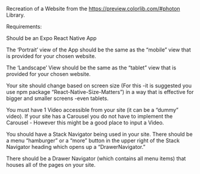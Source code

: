 
Recreation of a Website from the https://preview.colorlib.com/#photon Library. 

Requirements: 

Should be an Expo React Native App

The ‘Portrait’ view of the App should be the same as the “mobile” view that is provided for your chosen website.

The ‘Landscape’ View should be the same as the “tablet” view that is provided for your chosen website. 

Your site should change based on screen size (For this -it is suggested you use npm package “React-Native-Size-Matters”) in a way that is effective for bigger and smaller screens -even tablets. 

You must have 1 Video accessible from your site (it can be a “dummy” video). If your site has a Carousel you do not have to implement the Carousel - However this might be a good place to input a Video.  

You should have a Stack Navigator being used in your site. There should be a menu “hamburger” or a “more” button in the upper right of the Stack Navigator heading which opens up a “DrawerNavigator.” 

There should be a Drawer Navigator (which contains all menu items) that houses all of the pages on your site.  

